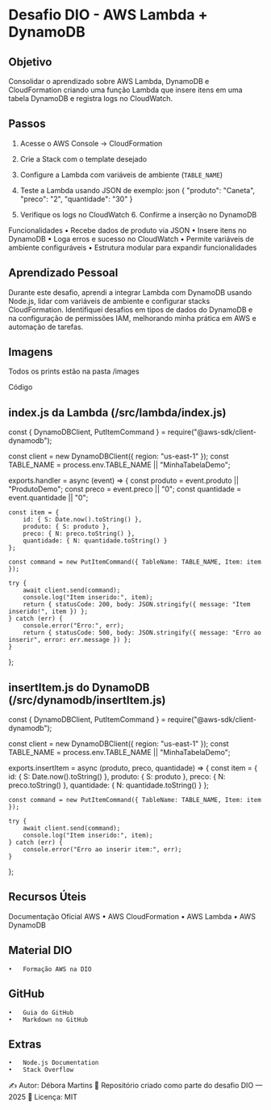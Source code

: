 # Desafio DIO - AWS Lambda + DynamoDB

## Objetivo
Consolidar o aprendizado sobre AWS Lambda, DynamoDB e CloudFormation criando uma função Lambda que insere itens em uma tabela DynamoDB e registra logs no CloudWatch.

## Passos
1. Acesse o AWS Console → CloudFormation  
2. Crie a Stack com o template desejado  
3. Configure a Lambda com variáveis de ambiente (`TABLE_NAME`)  
4. Teste a Lambda usando JSON de exemplo:
json
{
  "produto": "Caneta",
  "preco": "2",
  "quantidade": "30"
}

5.	Verifique os logs no CloudWatch
	6.	Confirme a inserção no DynamoDB

Funcionalidades
	•	Recebe dados de produto via JSON
	•	Insere itens no DynamoDB
	•	Loga erros e sucesso no CloudWatch
	•	Permite variáveis de ambiente configuráveis
	•	Estrutura modular para expandir funcionalidades

## Aprendizado Pessoal

Durante este desafio, aprendi a integrar Lambda com DynamoDB usando Node.js, lidar com variáveis de ambiente e configurar stacks CloudFormation.
Identifiquei desafios em tipos de dados do DynamoDB e na configuração de permissões IAM, melhorando minha prática em AWS e automação de tarefas.

## Imagens

Todos os prints estão na pasta /images

Código

## index.js da Lambda (/src/lambda/index.js)

const { DynamoDBClient, PutItemCommand } = require("@aws-sdk/client-dynamodb");

const client = new DynamoDBClient({ region: "us-east-1" });
const TABLE_NAME = process.env.TABLE_NAME || "MinhaTabelaDemo";

exports.handler = async (event) => {
    const produto = event.produto || "ProdutoDemo";
    const preco = event.preco || "0";
    const quantidade = event.quantidade || "0";

    const item = {
        id: { S: Date.now().toString() },
        produto: { S: produto },
        preco: { N: preco.toString() },
        quantidade: { N: quantidade.toString() }
    };

    const command = new PutItemCommand({ TableName: TABLE_NAME, Item: item });

    try {
        await client.send(command);
        console.log("Item inserido:", item);
        return { statusCode: 200, body: JSON.stringify({ message: "Item inserido!", item }) };
    } catch (err) {
        console.error("Erro:", err);
        return { statusCode: 500, body: JSON.stringify({ message: "Erro ao inserir", error: err.message }) };
    }
};

## insertItem.js do DynamoDB (/src/dynamodb/insertItem.js)

const { DynamoDBClient, PutItemCommand } = require("@aws-sdk/client-dynamodb");

const client = new DynamoDBClient({ region: "us-east-1" });
const TABLE_NAME = process.env.TABLE_NAME || "MinhaTabelaDemo";

exports.insertItem = async (produto, preco, quantidade) => {
    const item = {
        id: { S: Date.now().toString() },
        produto: { S: produto },
        preco: { N: preco.toString() },
        quantidade: { N: quantidade.toString() }
    };

    const command = new PutItemCommand({ TableName: TABLE_NAME, Item: item });

    try {
        await client.send(command);
        console.log("Item inserido:", item);
    } catch (err) {
        console.error("Erro ao inserir item:", err);
    }
};

## Recursos Úteis

Documentação Oficial AWS
	•	AWS CloudFormation
	•	AWS Lambda
	•	AWS DynamoDB

## Material DIO
	•	Formação AWS na DIO

## GitHub
	•	Guia do GitHub
	•	Markdown no GitHub

## Extras
	•	Node.js Documentation
	•	Stack Overflow

✍️ Autor: Débora Martins
📌 Repositório criado como parte do desafio DIO — 2025
📄 Licença: MIT
